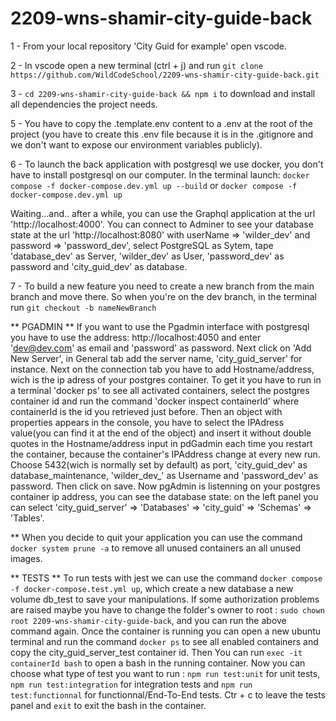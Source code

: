 # 2209-wns-shamir-city-guide-back

1 - From your local repository 'City Guid for example' open vscode.

2 - In vscode open a new terminal (ctrl + j) and run `git clone https://github.com/WildCodeSchool/2209-wns-shamir-city-guide-back.git`

3 - `cd 2209-wns-shamir-city-guide-back && npm i` to download and install all dependencies the project needs.

5 - You have to copy the .template.env content to a .env at the root of the project (you have to create this .env file because it is in the .gitignore and we don't want to expose our environment variables publicly).

6 - To launch the back application with postgresql we use docker, you don't have to install postgresql on our computer.
In the terminal launch: `docker compose -f docker-compose.dev.yml up --build` or `docker compose -f docker-compose.dev.yml up`

Waiting...and.. after a while, you can use the Graphql application at the url 'http://localhost:4000'. You can connect to Adminer to see your database state at the url 'http://localhost:8080' with userName => 'wilder_dev' and password => 'password_dev', select PostgreSQL as Sytem, tape 'database_dev' as Server, 'wilder_dev' as User, 'password_dev' as password and 'city_guid_dev' as database.

7 - To build a new feature you need to create a new branch from the main branch and move there. So when you're on the dev branch, in the terminal run `git checkout -b nameNewBranch`


** PGADMIN **
If you want to use the Pgadmin interface with postgresql you have to use the address: http://localhost:4050 and enter 'dev@dev.com' as email and 'password' as password.
Next click on 'Add New Server', in General tab add the server name, 'city_guid_server' for instance. Next on the connection tab you have to add Hostname/address, wich is the ip adress of your postgres container. To get it you have to run in a terminal 'docker ps' to see all activated containers, select the postgres container id and run the command 'docker inspect containerId' where containerId is the id you retrieved just before. Then an object with properties appears in the console, you have to select the IPAdress value(you can find it at the end of the object) and insert it without double quotes in the Hostname/address input in pdGadmin each time you restart the container, because the container's IPAddress change at every new run.
Choose 5432(wich is normally set by default) as port, 'city_guid_dev' as database_maintenance, 'wilder_dev_' as Username and 'password_dev' as password.
Then click on save.
Now pgAdmin is listenning on your postgres container ip address, you can see the database state: on the left panel you can select 'city_guid_server' => 'Databases' => 'city_guid' => 'Schemas' => 'Tables'.

** When you decide to quit your application you can use the command `docker system prune -a` to remove all unused containers an all unused images.


** TESTS **
To run tests with jest we can use the command `docker compose -f docker-compose.test.yml up`, which create a new database a new volume db_test to save your manipulations. If some authorization problems are raised maybe you have to change the folder's owner to root : `sudo chown root 2209-wns-shamir-city-guide-back`,  and you can run the above command again.
Once the container is running you can open a new ubuntu terminal and run the command `docker ps` to see all enabled containers and copy the city_guid_server_test container id. Then You can run `exec -it containerId bash` to open a bash in the running container.
Now you can choose what type of test you want to run : `npm run test:unit` for unit tests, `npm run test:integration` for integration tests and `npm run test:functionnal` for functionnal/End-To-End tests.
Ctr + c to leave the tests panel and `exit` to exit the bash in the container.
